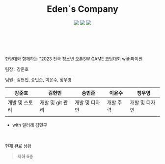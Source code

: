 <h1 align="center"><b>Eden`s Company</b></h1>
<p align="center">
<img src="https://img.shields.io/badge/made by-anim-red">
<img src="https://img.shields.io/badge/with-mingu-yello">
<img src="https://img.shields.io/badge/Pygame-2.5.1-yellow">
</p>
<br/><br/><br/><br/>

한양대와 함께하는 "2023 전국 청소년 오픈SW GAME 코딩대회 with파이썬


팀장 : 강준호


팀원 : 김현민, 송민준, 이윤수, 정우영


|강준호|김현민|송민준|이윤수|정우영|
|---|---|---|---|---|
|개발 및 스토리|개발 및 git 관리|개발 및 디자인|개발 주력|개발 및 디자인|
|||||


+ with 일러레 김민구
<br/><br/><br/>

현재 완료 상황

> 지하 6층
